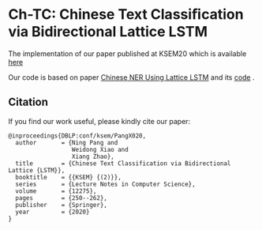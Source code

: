 # Ch-TC: Chinese Text Classiﬁcation via Bidirectional Lattice LSTM 

The implementation of our paper published at KSEM20 which is available [here](https://link.springer.com/chapter/10.1007/978-3-030-55393-7_23)

Our code is based on paper [Chinese NER Using Lattice LSTM](https://link.zhihu.com/?target=https%3A//arxiv.org/pdf/1805.02023.pdf) and its [code](https://github.com/jiesutd/LatticeLSTM) .

## Citation
If you find our work useful, please kindly cite our paper:

```
@inproceedings{DBLP:conf/ksem/PangX020,
  author       = {Ning Pang and
                  Weidong Xiao and
                  Xiang Zhao},
  title        = {Chinese Text Classification via Bidirectional Lattice {LSTM}},
  booktitle    = {{KSEM} {(2)}},
  series       = {Lecture Notes in Computer Science},
  volume       = {12275},
  pages        = {250--262},
  publisher    = {Springer},
  year         = {2020}
}
```
